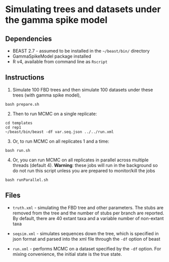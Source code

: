 
# Simulating trees and datasets under the gamma spike model


## Dependencies

- BEAST 2.7 - assumed to be installed in the `~/beast/bin/` directory
- GammaSpikeModel package installed
- R v4, available from command line as `Rscript` 


## Instructions



1. Simulate 100 FBD trees and then simulate 100 datasets under these trees (with gamma spike model),  


```bash prepare.sh```





2. Then to run MCMC on a single replicate:

```
cd templates
cd rep1
~/beast/bin/beast -df var.seq.json ../../run.xml
```

3. Or, to run MCMC on all replicates 1 and a time:

```
bash run.sh
```



4. Or, you can run MCMC on all replicates in parallel across multiple threads (default 4). **Warning**: these jobs will run in the background so do not run this script unless you are prepared to monitor/kill the jobs


```
bash runParallel.sh 
```


## Files

- `truth.xml` - simulating the FBD tree and other parameters. The stubs are removed from the tree and the number of stubs per branch are reported. By default, there are 40 extant taxa and a variable number of non-extant taxa

- `seqsim.xml` - simulates sequences down the tree, which is specified in json format and parsed into the xml file through the `-df` option of beast

- `run.xml` - performs MCMC on a dataset specified by the `-df` option. For mixing convenience, the initial state is the true state.


